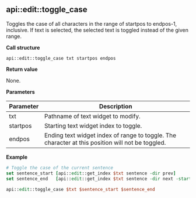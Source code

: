 ## api::edit::toggle\_case

Toggles the case of all characters in the range of startpos to endpos-1, inclusive.  If text is selected, the selected text is toggled instead of the given range.

**Call structure**

`api::edit::toggle_case txt startpos endpos`

**Return value**

None.

**Parameters**

| Parameter | Description |
| - | - |
| txt | Pathname of text widget to modify. |
| startpos | Starting text widget index to toggle. |
| endpos | Ending text widget index of range to toggle. The character at this position will not be toggled. |

**Example**

```Tcl
# Toggle the case of the current sentence
set sentence_start [api::edit::get_index $txt sentence -dir prev]
set sentence_end   [api::edit::get_index $txt sentence -dir next -startpos $sentence_start]
	
api::edit::toggle_case $txt $sentence_start $sentence_end
```
